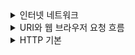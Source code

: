 <details>
<summary> 인터넷 네트워크</summary>
<div markdown="1">

## 1. 인터넷 통신  

클라이언트 – 인터넷 – 서버  
인터넷은 복잡한 망으로 구성되어있다
수많은 노드들을 거쳐 이동하게 되다.

## 2.  IP(Internet Protocol)

지정한 IP 주소에 데이터를 전달하는데 이 때 패킷이라는 통신 단위로 데이터를 전달한다.

### IP 패킷
- 클라이언트 IP, 서버 IP, 데이터로 구성된 IP 패킷을 전송한다.
- 노드 간 순회를 하며 결국 서버 IP에 도달하게 된다.

### IP 프로토콜의 한계
- 비연결성 : 패킷을 받을 대상이 없거나 서비스 불능 상태여도 패킷을 전송한다.
- 비신뢰성 : 패킷 소실, 패킷 전달 순서 문제 발생 -> TCP 프로토콜로 해결
- 프로그램 구분 : 같은 IP를 사용하는 서버에서 통신하는 애플리케이션이 둘 이상이면?

## 3. TCP

### 인터넷 프로토콜 스택의 4계층

애플리케이션 계층 – HTTP, FTP
전송 계층 – TCP, UDP
인터넷 계층 – IP
네트워크 인터페이스 계층

애플리케이션 – 채팅 프로그램 , SOCKET 라이브러리  
OS – TCP, IP  
네트워크 인터페이스 – LAN 드라이버, LAN 장비

1) 프로그램이 Hello world! 메시지 작성
2) SOCKET 라이브러리를 통해 OS계층에 전달한다.
3) OS 계층에서 메시지 데이터를 포함하여 TCP 정보를 생성한다.
4) TCP 데이터를 포함하여 IP 패킷을 생성한다.
5) LAN에서 이 패킷에 Ethernet frame을 포함시켜 인터넷에 전달한다.


#### TCP/IP 패킷 정보
IP – 출발지 IP, 목적지 IP, 기타...  
TCP – 출발지 PORT, 목적지 PORT, 전송 제어, 순서, 검증 정보

### TCP (Transmission Control Protocol, 전송 제어 프로토콜)

- 연결지향 : TCP3 3 way handshake (가상 연결)
- 데이터 전달 보증
- 순서 보장

- 신뢰할 수 있는 프로토콜
- 현재는 대부분 TCP 사용

#### 3 way handshake

SYN(접속 요청) / ACK(요청 수락) / 3.ACK와 함께 데이터 전송 가능


<connect, 연결과정>

클라이언트 – 1. SYN → 서버  
클라이언트 ← 2. ACK + SYN - 서버  
클라이언트 – 3. ACK → 서버
---------------------------------
클라이언트 – 4. 데이터 전송 → 서버

####  데이터 전달 보증

클라이언트 – 1. 데이터 전송 → 서버  
클라이언트 ← 2. 데이터 잘 받았음 – 서버

####  패킷 순서 보장

클라이언트 - 1. 패킷1, 2, 3 순서로 전송했으나 패킷2, 3 순서가 다르게 도착 → 서버  
클라이언트 ← 2. 패킷2부터 다시 전송해줘 – 서버

### UDP (User Datagram Protocol, 사용자 데이터그램 프로토콜)
- 하얀 도화지에 비유(기능이 거의 없음)
- 데이터 전달 보증 X
- 순서 보장 X
- 연결지향 – TCP 3 handshake X
- 데이터 전달 및 순서 보장이 되지 않으나 단순하고 빠르다.

- IP와 거의 같으며 PORT, 체크섬 정도만 추가된 것
- 애플리케이션에서 추가 작업이 필요하다.

## 3. PORT
같은 IP 내에서 프로세스를 구분한다.
-> PORT를 통해 프로세스 구분이 가능하기에 원활한 통신이 가능해진다.

- 0 ~ 65535할당 가능
- 0 ~ 1023 : 잘 알려진 포트로 사용하지 않는 것이 좋음
  

- FTP - 20, 21
- TELNET - 23
- HTTP - 80
- HTTPS - 443

####  TCP/IP 패킷
- 출발지 IP, PORT
- 도착지 IP, PORT
- 전송데이터

## 4. DNS (Domain Name System)
IP는 기억하기 어렵다.  
IP는 변경될 수 있다.  

→ DNS를 사용하여 도메인 명을 IP 주소로 변환한다.  

클라이언트 - 1. 도메인 명: google.com → DNS 서버  
클라이언트 ← 2. 응답 200.200.200.2 - DNS 서버  
클라이언트 - 3. 접속 200.200.200.2 → 서버

## 정리
- 인터넷 망을 통해 통신을 하기 위해서는 IP 프로토콜이 필요하다.  
- IP 프로토콜만으로는 잘 전송되었는지 실뢰할 수도 없고 순서 보장도 못받는다.   
또한 PORT라는 개념도 존재하지 않는다.  
-> 이러한 문제들을 TCP 프로토콜이 해결해준다.  
- UDP는 IP에 PORT 개념정도만 추가된 것으로 필요하면 애플리케이션에서 기능을 확장할 수 있다.  
- PORT는 같은 IP 안에서 사용되는 애플리케이션을 구분하기 위하여 사용한다.  
- DNS는 도메인 명을 IP 주소로 변환하는데 사용된다.

</div>
</details>

<details>
<summary> URI와 웹 브라우저 요청 흐름</summary>
<div markdown="1">

## 1. URI(Uniform Resource Identifier)

## URI
- Uniform : 리소스 식별하는 통일된 방식
- Resource : 자원, URI로 식별할 수 있는 모든 것(제한 없음)
- Identifier : 다른 항목과 구분하는데 필요한 정보
-  URL, URN ⊂  URI
- URL : Uniform Resource Locator
- URN : Uniform Resource Name

## URL, URN
- URL : 리소스의 위치를 지정
- URN : 리소스의 이름을 부여
- 위치는 변할 수 있지만 이름은 변하지 않는다.
- URN 이름만으로 실제 리소스를 찾을 수 있는 방법은 보편화 되지 않았다.

## URL 문법

scheme://[userinfo@]host[:port][/path][?query][#fragment]  

https://www.google.com:443/search?q=hello&hl-ko 

- 프로토콜(https)
- 호스트명(www.google.com)
- 포트번호(443)
- 패스(/search)
- 쿼리파라미터(q=hello&hl=ko)

### scheme
- 주로 프로토콜 사용
- 프로토콜 : 어떤 방식으로 자원에 접근할 것인가에 대한 클라이언트와 서버와의 규칙 ex) http, https, ftp 등
- http는 80 포트, https는 443 포트를 주로 사용하며 포트는 생략 가능하다
- https는 http에 보안을 추가한 것이다.

### userinfo
- URL에 사용자 정보를 포함하여 인증해야 할 떄 사용
- 거의 사용하지 않음

### host
- 호스트명
- 도메인명 또는 IP 주소를 직접 사용가능

### PORT
- 포트
- 접속포트
- 일반적으로 생략, HTTP는 80, HTTPS는 443 포트

### path
- 리소스의 경로, 계층적 구조
- /members/100

### query
- key=value 형태
- ?로 시작, &로 추가가능 ?keyA=valueA&keyB=valueB
- query parameter, query string 등으로 불리며 웹서버에 문자형태로 제공하는 파라미터이다.
### fragment
- fragment
- html 내부 북마크 등에 사용
- 서버에 전송하는 정보는 아니다.

## 2. 웹 브라우저 요청 흐름
https://www.google.com:443/search?q=hello&hl-ko

1. DNS 조회 -> www.google.com:443 -> IP : 200.200.200.2
2. 웹브라우저가 HTTP 요청 메시지 생성  
    GET /search?q=hello&hl-ko HTTP/1.1   
    HOST: www.google.com
3. SOCKET 라이브러리를 통해 OS 계층에 있는 TCP/IP에 전달  
   1) IP와 PORT를 찾았으니 3 way handshake를 통해 구글서버와 연결
   2) TCP/IP에 데이터 전달
4. TCP/IP 패킷 생성, HTTP 메시지 포함
5. 네트워크 인터페이스로 전달
6. 인터넷을 통해 서버로 요청 패킷 전달
7. 구글 서버에서 TCP/IP 패킷, HTTP 응답 메시지를 포함한 응답 패킷 반환
8. 웹 브라우저 HTML 렌더링
</div>
</details>

<details>
<summary> HTTP 기본</summary>
<div markdown="1">

## 1. HTTP (HyperText Transfer Protocol)
HTTP 메시지에 모든 것을 전송한다.  

HTML, TEXT, 이미지, 음성, 영상, 파일, JSON, XML 등 거의 모든 형태의 데이터를 전송 가능하다.  
서버끼리 데이터를 주고 받을 때에도 대부분 HTTP를 사용한다.

HTTP/1.1 : 가장 많이 사용, 가장 중요한 버전 / TCP 기반 프로토콜  
HTTP/2 : 성능 개선  , TCP 기반 프로토콜  
HTTP/3 : TCP 대신 UDP 사용, 성능 개선

현재 HTTP/1.1 을 주로 사용하며  2, 3 도 점점 증가 중이다.

## 2. 클라이언트 서버 구조
- Request, Response 구조
- 클라이언트는 서버에 요청을 보내고 응답을 대기한다
- 서버가 요청에 대한 결과를 만들어서 응답한다.
- 비즈니스 로직과 데이터는 서버가 관리 / 클라이언트는 UI 사용성에 집중 -> 독립적으로 확장가능해진다.

## 3. stateful , stateless
### 상태유지 - stateful
- 항상 같은 서버가 유지되어야 한다.

### 무상태 - stateless
- 서버가 클라이언트의 상태를 보존 X
- 장점 : 서버 확장성이 높음(scale out, 수평 확장) - 클라이언트가 필요한 데이터를 모두 보내기에 아무 서버나 호출해도 된다.
- 단점 : 클라이언트가 추가 데이터 전송

### stateless 실무 한계
- 모든 것을 무상태로 설계할 수 있는 경우가 있고 없는 경우도 있다.
- 무상태 -ex) 로그인이 필요 없는 단순한 서비스 소개 화면
- 상태유지 -ex) 로그인
- 로그인한 사용자의 경우 로그인 했다는 상태를 서버에 유지
- 일반적으로 브라우저 쿠키와 서버 세션 등을 사용해서 상태 유지
- 상태 유지는 최소한만 사용

## 4. 비연결성(connectionless)

### 연결을 유지하는 모델
클라이언트 - TCP/IP 연결 - 서버  
클라이언트 -> 요청 -> 서버  
클라이언트 <- 응답 <- 서버
---
서버는 연결을 계속 유지하며 서버 자원을 소모한다.

### 연결을 유지하지 않는 모델
클라이언트 - TCP/IP 연결 - 서버  
클라이언트 -> 요청 -> 서버  
클라이언트 <- 응답 <- 서버
TCP/IP 연결 종료
---
서버는 연결 유지하지 않으며 최소한의 자원 유지한다.

### 비연결성
- HTTP는 기본이 연결을 유지하지 않는 모델이다.
- 일반적으로 초 단위 이하의 빠른 속도로 응답한다.
- 1시간 동안 수천명이 서비스를 사용해도 실제 서버에서 동시에 처리하는 요청은 수십개 이하로 매우 적다.
- 서버 자원을 매우 효율적으로 사용가능하다.
- TCP/IP 연결을 새로 맷어야 함 -> 3 way handshake 시간이 추가된다.
- 

</div>
</details>







